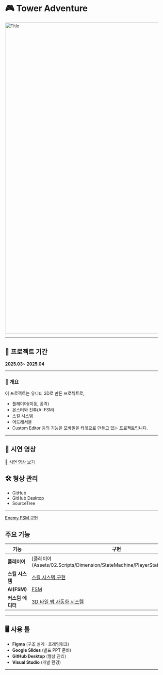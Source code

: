 



# 🎮 Tower Adventure

<img width="1536" height="1024" alt="Title" src="https://github.com/user-attachments/assets/8ed1129f-c123-4029-9405-e53067dddddb" />

---



## 📆 프로젝트 기간  

**2025.03~ 2025.04**



---


### 📖 개요  

이 프로젝트는 유니티 3D로 만든 프로젝트로,  

- 플레이어(이동, 공격)
- 몬스터와 전투(AI FSM)
- 스킬 시스템
- 어드레서블
- Custom Editor
  등의 기능을 모바일을 타겟으로 만들고 있는 프로젝트입니다.


---

## 🎥 시연 영상

[🎥 시연 영상 보기](https://www.youtube.com/watch?v=lvXLEIj9tC4)




## 🛠️ 형상 관리  

- GitHub  
- GitHub Desktop  
- SourceTree  

---

[Enemy FSM 구현](./Assets/Script/Entity/AI/ReadMe/ReadMe_EnemyFSM.md)

## 주요 기능

| 기능                | 구현                              |
| ------------------- | --------------------------------- |
| **플레이어**        | [플레이어(Assets/02.Scripts/Dimension/StateMachine/PlayerState/PlayerState.md)] |
| **스킬 시스템**     | [스킬 시스템 구현](Assets/02.Scripts/Skills/Skill.md)              |
| **AI(FSM)** | [FSM](Assets/02.Scripts/Dimension/StateMachine/Enemy/EnemyStateMachine.md)                                 |
| **커스텀 에디터**   | [3D 타일 맵 자동화 시스템](Assets/02.Scripts/Dimension/TileGenerator.md)      |

---

## 🖥️ 사용 툴  

- **Figma** (구조 설계 · 프레임워크)  
- **Google Slides** (발표 PPT 준비)
- **GitHub Desktop** (형상 관리)  
- **Visual Studio** (개발 환경)

---





